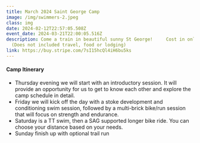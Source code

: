 ```yaml
---
title: March 2024 Saint George Camp
image: /img/swimmers-2.jpeg
class: img
date: 2024-02-12T22:57:05.508Z
event_date: 2024-03-21T22:00:05.516Z
description: Come a train in beautiful sunny St George!     Cost in only $249
  (Does not included travel, food or lodging)
link: https://buy.stripe.com/7sI15hcQl4iH6bu5ks
---
```



#### Camp Itinerary

* Thursday evening we will start with an introductory session. It will provide an opportunity for us to get to know each other and explore the camp schedule in detail.
* Friday we will kick off the day with a stoke development and conditioning swim session, followed by a multi-brick bike/run session that will focus on strength and endurance.
* Saturday is a TT swim, then a SAG supported longer bike ride. You can choose your distance based on your needs.
* Sunday finish up with optional trail run